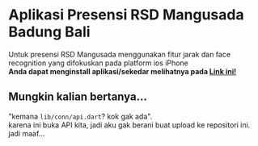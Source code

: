 # Aplikasi Presensi RSD Mangusada Badung Bali
Untuk presensi RSD Mangusada menggunakan fitur jarak dan face recognition yang difokuskan pada platform ios iPhone\
**Anda dapat menginstall aplikasi/sekedar melihatnya pada [Link ini!](https://apps.apple.com/us/app/absensi-rsd-mangusada/id6505082638)**

## Mungkin kalian bertanya...
"kemana `lib/conn/api.dart`? kok gak ada".\
karena ini buka API kita, jadi aku gak berani buat upload ke repositori ini. jadi maaf...
